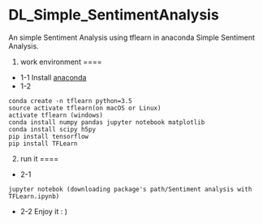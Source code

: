 # DL_Simple_SentimentAnalysis
An simple Sentiment Analysis using tflearn in anaconda 
Simple Sentiment Analysis.

1. work environment
====
  + 1-1
Install [anaconda](https://www.continuum.io/downloads)
  + 1-2 
``` 
conda create -n tflearn python=3.5 
source activate tflearn(on macOS or Linux)
activate tflearn (windows)
conda install numpy pandas jupyter notebook matplotlib
conda install scipy h5py
pip install tensorflow
pip install TFLearn
```

2. run it
====
  + 2-1
```
jupyter notebok (downloading package's path/Sentiment analysis with TFLearn.ipynb)
```
  + 2-2
  Enjoy it : )



